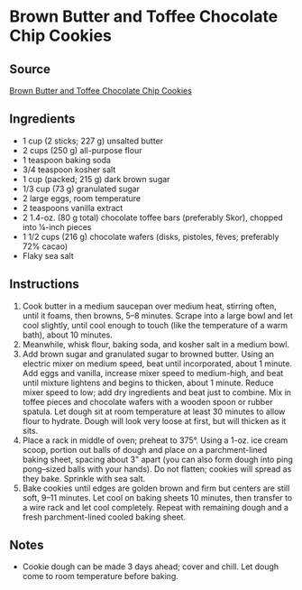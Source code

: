 # Brown Butter and Toffee Chocolate Chip Cookies

## Source
[Brown Butter and Toffee Chocolate Chip Cookies](https://www.bonappetit.com/recipe/brown-butter-and-toffee-chocolate-chip-cookies)

## Ingredients
- 1 cup (2 sticks; 227 g) unsalted butter
- 2 cups (250 g) all-purpose flour
- 1 teaspoon baking soda
- 3/4 teaspoon kosher salt
- 1 cup (packed; 215 g) dark brown sugar
- 1/3 cup (73 g) granulated sugar
- 2 large eggs, room temperature
- 2 teaspoons vanilla extract
- 2 1.4-oz. (80 g total) chocolate toffee bars (preferably Skor), chopped into ¼-inch pieces
- 1 1/2 cups (216 g) chocolate wafers (disks, pistoles, fèves; preferably 72% cacao)
- Flaky sea salt

## Instructions
1. Cook butter in a medium saucepan over medium heat, stirring often, until it foams, then browns, 5–8 minutes. Scrape into a large bowl and let cool slightly, until cool enough to touch (like the temperature of a warm bath), about 10 minutes.
2. Meanwhile, whisk flour, baking soda, and kosher salt in a medium bowl.
3. Add brown sugar and granulated sugar to browned butter. Using an electric mixer on medium speed, beat until incorporated, about 1 minute. Add eggs and vanilla, increase mixer speed to medium-high, and beat until mixture lightens and begins to thicken, about 1 minute. Reduce mixer speed to low; add dry ingredients and beat just to combine. Mix in toffee pieces and chocolate wafers with a wooden spoon or rubber spatula. Let dough sit at room temperature at least 30 minutes to allow flour to hydrate. Dough will look very loose at first, but will thicken as it sits.
4. Place a rack in middle of oven; preheat to 375°. Using a 1-oz. ice cream scoop, portion out balls of dough and place on a parchment-lined baking sheet, spacing about 3" apart (you can also form dough into ping pong–sized balls with your hands). Do not flatten; cookies will spread as they bake. Sprinkle with sea salt.
5. Bake cookies until edges are golden brown and firm but centers are still soft, 9–11 minutes. Let cool on baking sheets 10 minutes, then transfer to a wire rack and let cool completely. Repeat with remaining dough and a fresh parchment-lined cooled baking sheet.

## Notes
- Cookie dough can be made 3 days ahead; cover and chill. Let dough come to room temperature before baking.